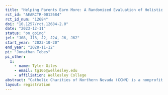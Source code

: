 ```yaml
---
title: "Helping Parents Earn More: A Randomized Evaluation of Holistic Wrap-around Services for Parents and their Children"
rct_id: "AEARCTR-0012684"
rct_id_num: "12684"
doi: "10.1257/rct.12684-2.0"
date: "2023-12-11"
status: "on_going"
jel: "J08, J13, J2, J24, J6, J62"
start_year: "2023-10-20"
end_year: "2028-11-12"
pi: "Jonathan Tebes"
pi_other:
  1:
    - name: Tyler Giles
    - email: tg105@wellesley.edu
    - affiliation: Wellesley College
abstract: "Catholic Charities of Northern Nevada (CCNN) is a nonprofit organization dedicated to supporting families in need in the Diocese of Reno, Nevada. To support families in poverty, CCNN is launching Elevating Families, a holistic, case management program for parents with young children that is based on Economic Mobility Pathway’s (EMPath) Mobility Mentoring model. This program provides case management services meant to help families overcome short-term barriers and build income-generating capacity: these include holistic mentoring, incentives for accomplishing goals, free childcare, and classes on money management and career development. In order to quantify the effects of Elevating Families on key outcomes such as parental earnings, children’s school performance, and child protective services involvement, CCNN is partnering with the Wilson Sheehan Lab for Economic Opportunity (LEO) to conduct a randomized controlled trial of the program. LEO is seeking to enroll 600 households to the study over a period of two years, with 300 in treatment and 300 in control. LEO will then track outcomes for study participants for two more years in order to determine long-run program effects."
layout: registration
---
```


